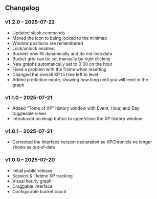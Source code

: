 ## Changelog

### v1.2.0 – 2025-07-22
- Updated slash commands
- Moved the icon to being locked to the minimap
- Window positions are remembered
- Lock/unlock enabled
- Buckets now fill dynamically and do not lose data
- Bucket grid can be set manually by right clicking
- New graphs automatically set to 0:00 on the hour
- Fixed a problem with the frame when resetting
- Changed the overall XP to time left to level
- Added prediction mode, showing how long until you will level in the graph

### v1.1.0 – 2025-07-21
- Added “Tome of XP” history window with Event, Hour, and Day toggleable views  
- Introduced minimap button to open/close the XP history window  

### v1.0.1 – 2025-07-21
- Corrected the Interface version declaration so XPChronicle no longer shows as out‑of‑date

### v1.0.0 – 2025-07-20
- Initial public release  
- Session & lifetime XP tracking  
- Visual hourly graph  
- Draggable interface  
- Configurable bucket count
